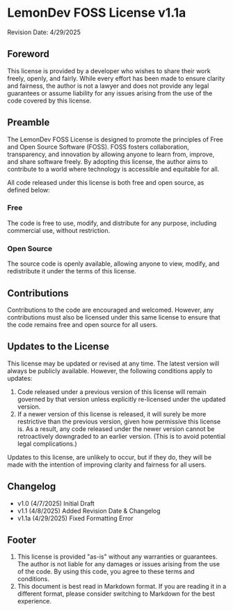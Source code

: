 # LemonDev FOSS License v1.1a
Revision Date: 4/29/2025

## Foreword
This license is provided by a developer who wishes to share their work freely, openly, and fairly.
While every effort has been made to ensure clarity and fairness, the author is not a lawyer and does not provide any legal guarantees or assume liability for any issues arising from the use of the code covered by this license.

## Preamble
The LemonDev FOSS License is designed to promote the principles of Free and Open Source Software (FOSS).
FOSS fosters collaboration, transparency, and innovation by allowing anyone to learn from, improve, and share software freely.
By adopting this license, the author aims to contribute to a world where technology is accessible and equitable for all.

All code released under this license is both free and open source, as defined below:

### Free
The code is free to use, modify, and distribute for any purpose, including commercial use, without restriction.

### Open Source
The source code is openly available, allowing anyone to view, modify, and redistribute it under the terms of this license.

## Contributions
Contributions to the code are encouraged and welcomed. However, any contributions must also be licensed under this same license to ensure that the code remains free and open source for all users.

## Updates to the License
This license may be updated or revised at any time. The latest version will always be publicly available. However, the following conditions apply to updates:

1. Code released under a previous version of this license will remain governed by that version unless explicitly re-licensed under the updated version.
2. If a newer version of this license is released, it will surely be more restrictive than the previous version, given how permissive this license is.
   As a result, any code released under the newer version cannot be retroactively downgraded to an earlier version. (This is to avoid potential legal complications.)

Updates to this license, are unlikely to occur, but if they do, they will be made with the intention of improving clarity and fairness for all users.

## Changelog
- v1.0 (4/7/2025) Initial Draft  
- v1.1 (4/8/2025) Added Revision Date & Changelog
- v1.1a (4/29/2025) Fixed Formatting Error

## Footer
1. This license is provided "as-is" without any warranties or guarantees. The author is not liable for any damages or issues arising from the use of the code. By using this code, you agree to these terms and conditions.
2. This document is best read in Markdown format. If you are reading it in a different format, please consider switching to Markdown for the best experience.